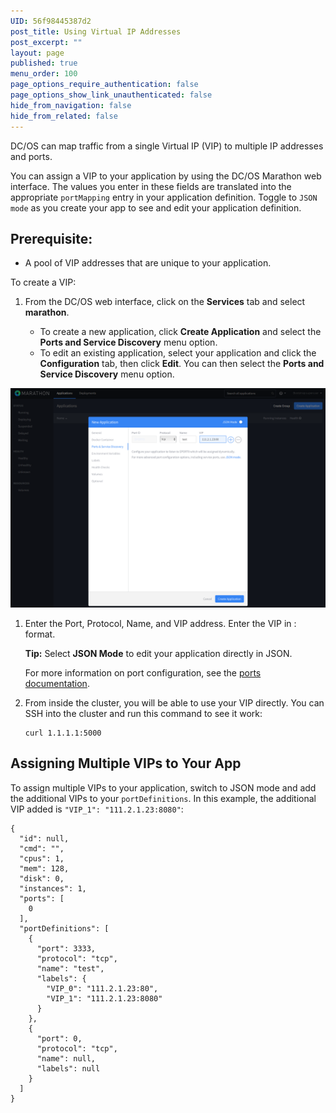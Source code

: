 ```yaml
---
UID: 56f98445387d2
post_title: Using Virtual IP Addresses
post_excerpt: ""
layout: page
published: true
menu_order: 100
page_options_require_authentication: false
page_options_show_link_unauthenticated: false
hide_from_navigation: false
hide_from_related: false
---
```

DC/OS can map traffic from a single Virtual IP (VIP) to multiple IP addresses and ports.

You can assign a VIP to your application by using the DC/OS Marathon web interface. The values you enter in these fields are translated into the appropriate `portMapping` entry in your application definition. Toggle to `JSON mode` as you create your app to see and edit your application definition.

## Prerequisite:

*   A pool of VIP addresses that are unique to your application.

To create a VIP:

1.  From the DC/OS web interface, click on the **Services** tab and select **marathon**.
    
    *   To create a new application, click **Create Application** and select the **Ports and Service Discovery** menu option. 
    *   To edit an existing application, select your application and click the **Configuration** tab, then click **Edit**. You can then select the **Ports and Service Discovery** menu option. 
    
![Ports in Marathon UI](/assets/images/ui-marathon-ports.png)

1.  Enter the Port, Protocol, Name, and VIP address. Enter the VIP in <IP>:<PORT> format.
    
    **Tip:** Select **JSON Mode** to edit your application directly in JSON.
    
    For more information on port configuration, see the [ports documentation][1].

1.  From inside the cluster, you will be able to use your VIP directly. You can SSH into the cluster and run this command to see it work:
    
        curl 1.1.1.1:5000
        

## Assigning Multiple VIPs to Your App

To assign multiple VIPs to your application, switch to JSON mode and add the additional VIPs to your `portDefinitions`. In this example, the additional VIP added is `"VIP_1": "111.2.1.23:8080"`:

    {
      "id": null,
      "cmd": "",
      "cpus": 1,
      "mem": 128,
      "disk": 0,
      "instances": 1,
      "ports": [
        0
      ],
      "portDefinitions": [
        {
          "port": 3333,
          "protocol": "tcp",
          "name": "test",
          "labels": {
            "VIP_0": "111.2.1.23:80",
            "VIP_1": "111.2.1.23:8080"
          }
        },
        {
          "port": 0,
          "protocol": "tcp",
          "name": null,
          "labels": null
        }
      ]
    }

 [1]: http://mesosphere.github.io/marathon/docs/ports.html